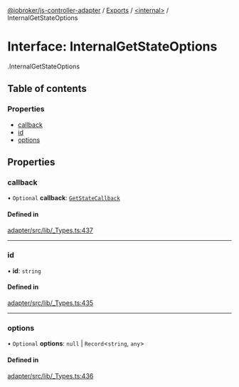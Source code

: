 [@iobroker/js-controller-adapter](../README.md) / [Exports](../modules.md) / [<internal\>](../modules/internal_.md) / InternalGetStateOptions

# Interface: InternalGetStateOptions

[<internal>](../modules/internal_.md).InternalGetStateOptions

## Table of contents

### Properties

- [callback](internal_.InternalGetStateOptions.md#callback)
- [id](internal_.InternalGetStateOptions.md#id)
- [options](internal_.InternalGetStateOptions.md#options)

## Properties

### callback

• `Optional` **callback**: [`GetStateCallback`](../modules/internal_.md#getstatecallback)

#### Defined in

[adapter/src/lib/_Types.ts:437](https://github.com/ioBroker/ioBroker.js-controller/blob/22337d8f/packages/adapter/src/lib/_Types.ts#L437)

___

### id

• **id**: `string`

#### Defined in

[adapter/src/lib/_Types.ts:435](https://github.com/ioBroker/ioBroker.js-controller/blob/22337d8f/packages/adapter/src/lib/_Types.ts#L435)

___

### options

• `Optional` **options**: ``null`` \| `Record`<`string`, `any`\>

#### Defined in

[adapter/src/lib/_Types.ts:436](https://github.com/ioBroker/ioBroker.js-controller/blob/22337d8f/packages/adapter/src/lib/_Types.ts#L436)
